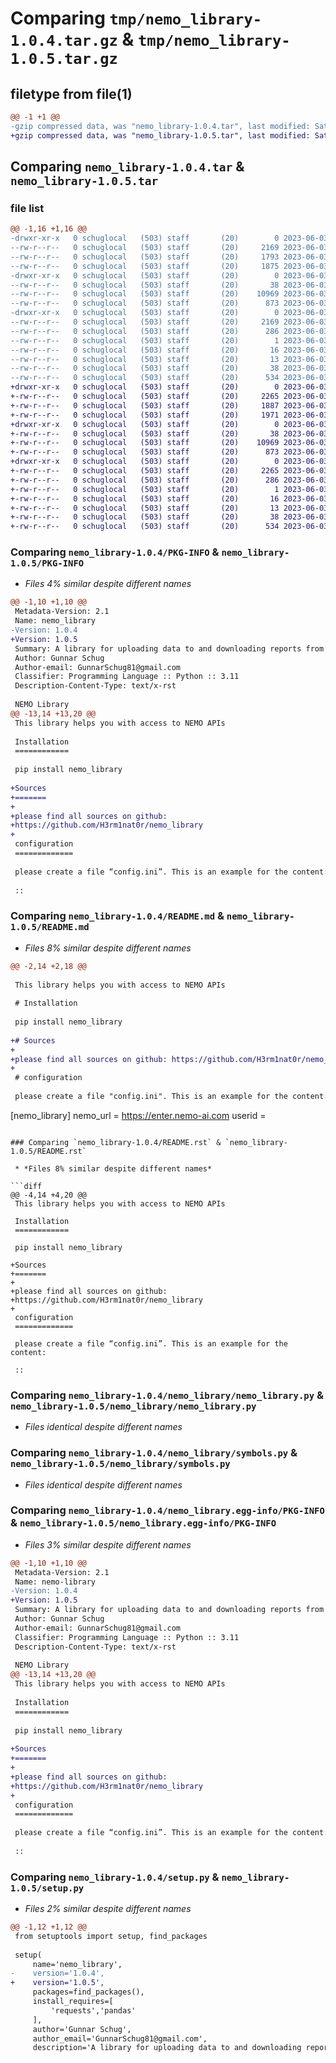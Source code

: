# Comparing `tmp/nemo_library-1.0.4.tar.gz` & `tmp/nemo_library-1.0.5.tar.gz`

## filetype from file(1)

```diff
@@ -1 +1 @@
-gzip compressed data, was "nemo_library-1.0.4.tar", last modified: Sat Jun  3 19:13:29 2023, max compression
+gzip compressed data, was "nemo_library-1.0.5.tar", last modified: Sat Jun  3 19:14:33 2023, max compression
```

## Comparing `nemo_library-1.0.4.tar` & `nemo_library-1.0.5.tar`

### file list

```diff
@@ -1,16 +1,16 @@
-drwxr-xr-x   0 schuglocal   (503) staff       (20)        0 2023-06-03 19:13:29.241520 nemo_library-1.0.4/
--rw-r--r--   0 schuglocal   (503) staff       (20)     2169 2023-06-03 19:13:29.241255 nemo_library-1.0.4/PKG-INFO
--rw-r--r--   0 schuglocal   (503) staff       (20)     1793 2023-06-03 06:16:17.000000 nemo_library-1.0.4/README.md
--rw-r--r--   0 schuglocal   (503) staff       (20)     1875 2023-06-03 19:13:29.000000 nemo_library-1.0.4/README.rst
-drwxr-xr-x   0 schuglocal   (503) staff       (20)        0 2023-06-03 19:13:29.238519 nemo_library-1.0.4/nemo_library/
--rw-r--r--   0 schuglocal   (503) staff       (20)       38 2023-06-03 04:48:05.000000 nemo_library-1.0.4/nemo_library/__init__.py
--rw-r--r--   0 schuglocal   (503) staff       (20)    10969 2023-06-03 18:44:16.000000 nemo_library-1.0.4/nemo_library/nemo_library.py
--rw-r--r--   0 schuglocal   (503) staff       (20)      873 2023-06-03 18:41:10.000000 nemo_library-1.0.4/nemo_library/symbols.py
-drwxr-xr-x   0 schuglocal   (503) staff       (20)        0 2023-06-03 19:13:29.240839 nemo_library-1.0.4/nemo_library.egg-info/
--rw-r--r--   0 schuglocal   (503) staff       (20)     2169 2023-06-03 19:13:29.000000 nemo_library-1.0.4/nemo_library.egg-info/PKG-INFO
--rw-r--r--   0 schuglocal   (503) staff       (20)      286 2023-06-03 19:13:29.000000 nemo_library-1.0.4/nemo_library.egg-info/SOURCES.txt
--rw-r--r--   0 schuglocal   (503) staff       (20)        1 2023-06-03 19:13:29.000000 nemo_library-1.0.4/nemo_library.egg-info/dependency_links.txt
--rw-r--r--   0 schuglocal   (503) staff       (20)       16 2023-06-03 19:13:29.000000 nemo_library-1.0.4/nemo_library.egg-info/requires.txt
--rw-r--r--   0 schuglocal   (503) staff       (20)       13 2023-06-03 19:13:29.000000 nemo_library-1.0.4/nemo_library.egg-info/top_level.txt
--rw-r--r--   0 schuglocal   (503) staff       (20)       38 2023-06-03 19:13:29.241577 nemo_library-1.0.4/setup.cfg
--rw-r--r--   0 schuglocal   (503) staff       (20)      534 2023-06-03 19:13:09.000000 nemo_library-1.0.4/setup.py
+drwxr-xr-x   0 schuglocal   (503) staff       (20)        0 2023-06-03 19:14:33.745807 nemo_library-1.0.5/
+-rw-r--r--   0 schuglocal   (503) staff       (20)     2265 2023-06-03 19:14:33.745520 nemo_library-1.0.5/PKG-INFO
+-rw-r--r--   0 schuglocal   (503) staff       (20)     1887 2023-06-03 19:14:26.000000 nemo_library-1.0.5/README.md
+-rw-r--r--   0 schuglocal   (503) staff       (20)     1971 2023-06-03 19:14:33.000000 nemo_library-1.0.5/README.rst
+drwxr-xr-x   0 schuglocal   (503) staff       (20)        0 2023-06-03 19:14:33.743187 nemo_library-1.0.5/nemo_library/
+-rw-r--r--   0 schuglocal   (503) staff       (20)       38 2023-06-03 04:48:05.000000 nemo_library-1.0.5/nemo_library/__init__.py
+-rw-r--r--   0 schuglocal   (503) staff       (20)    10969 2023-06-03 18:44:16.000000 nemo_library-1.0.5/nemo_library/nemo_library.py
+-rw-r--r--   0 schuglocal   (503) staff       (20)      873 2023-06-03 18:41:10.000000 nemo_library-1.0.5/nemo_library/symbols.py
+drwxr-xr-x   0 schuglocal   (503) staff       (20)        0 2023-06-03 19:14:33.745132 nemo_library-1.0.5/nemo_library.egg-info/
+-rw-r--r--   0 schuglocal   (503) staff       (20)     2265 2023-06-03 19:14:33.000000 nemo_library-1.0.5/nemo_library.egg-info/PKG-INFO
+-rw-r--r--   0 schuglocal   (503) staff       (20)      286 2023-06-03 19:14:33.000000 nemo_library-1.0.5/nemo_library.egg-info/SOURCES.txt
+-rw-r--r--   0 schuglocal   (503) staff       (20)        1 2023-06-03 19:14:33.000000 nemo_library-1.0.5/nemo_library.egg-info/dependency_links.txt
+-rw-r--r--   0 schuglocal   (503) staff       (20)       16 2023-06-03 19:14:33.000000 nemo_library-1.0.5/nemo_library.egg-info/requires.txt
+-rw-r--r--   0 schuglocal   (503) staff       (20)       13 2023-06-03 19:14:33.000000 nemo_library-1.0.5/nemo_library.egg-info/top_level.txt
+-rw-r--r--   0 schuglocal   (503) staff       (20)       38 2023-06-03 19:14:33.745861 nemo_library-1.0.5/setup.cfg
+-rw-r--r--   0 schuglocal   (503) staff       (20)      534 2023-06-03 19:14:29.000000 nemo_library-1.0.5/setup.py
```

### Comparing `nemo_library-1.0.4/PKG-INFO` & `nemo_library-1.0.5/PKG-INFO`

 * *Files 4% similar despite different names*

```diff
@@ -1,10 +1,10 @@
 Metadata-Version: 2.1
 Name: nemo_library
-Version: 1.0.4
+Version: 1.0.5
 Summary: A library for uploading data to and downloading reports from NEMO cloud solution
 Author: Gunnar Schug
 Author-email: GunnarSchug81@gmail.com
 Classifier: Programming Language :: Python :: 3.11
 Description-Content-Type: text/x-rst
 
 NEMO Library
@@ -13,14 +13,20 @@
 This library helps you with access to NEMO APIs
 
 Installation
 ============
 
 pip install nemo_library
 
+Sources
+=======
+
+please find all sources on github:
+https://github.com/H3rm1nat0r/nemo_library
+
 configuration
 =============
 
 please create a file “config.ini”. This is an example for the content:
 
 ::
```

### Comparing `nemo_library-1.0.4/README.md` & `nemo_library-1.0.5/README.md`

 * *Files 8% similar despite different names*

```diff
@@ -2,14 +2,18 @@
 
 This library helps you with access to NEMO APIs
 
 # Installation
 
 pip install nemo_library
 
+# Sources
+
+please find all sources on github: https://github.com/H3rm1nat0r/nemo_library
+
 # configuration
 
 please create a file "config.ini". This is an example for the content:
 ```
 [nemo_library]
 nemo_url = https://enter.nemo-ai.com
 userid = <your userid>
```

### Comparing `nemo_library-1.0.4/README.rst` & `nemo_library-1.0.5/README.rst`

 * *Files 8% similar despite different names*

```diff
@@ -4,14 +4,20 @@
 This library helps you with access to NEMO APIs
 
 Installation
 ============
 
 pip install nemo_library
 
+Sources
+=======
+
+please find all sources on github:
+https://github.com/H3rm1nat0r/nemo_library
+
 configuration
 =============
 
 please create a file “config.ini”. This is an example for the content:
 
 ::
```

### Comparing `nemo_library-1.0.4/nemo_library/nemo_library.py` & `nemo_library-1.0.5/nemo_library/nemo_library.py`

 * *Files identical despite different names*

### Comparing `nemo_library-1.0.4/nemo_library/symbols.py` & `nemo_library-1.0.5/nemo_library/symbols.py`

 * *Files identical despite different names*

### Comparing `nemo_library-1.0.4/nemo_library.egg-info/PKG-INFO` & `nemo_library-1.0.5/nemo_library.egg-info/PKG-INFO`

 * *Files 3% similar despite different names*

```diff
@@ -1,10 +1,10 @@
 Metadata-Version: 2.1
 Name: nemo-library
-Version: 1.0.4
+Version: 1.0.5
 Summary: A library for uploading data to and downloading reports from NEMO cloud solution
 Author: Gunnar Schug
 Author-email: GunnarSchug81@gmail.com
 Classifier: Programming Language :: Python :: 3.11
 Description-Content-Type: text/x-rst
 
 NEMO Library
@@ -13,14 +13,20 @@
 This library helps you with access to NEMO APIs
 
 Installation
 ============
 
 pip install nemo_library
 
+Sources
+=======
+
+please find all sources on github:
+https://github.com/H3rm1nat0r/nemo_library
+
 configuration
 =============
 
 please create a file “config.ini”. This is an example for the content:
 
 ::
```

### Comparing `nemo_library-1.0.4/setup.py` & `nemo_library-1.0.5/setup.py`

 * *Files 2% similar despite different names*

```diff
@@ -1,12 +1,12 @@
 from setuptools import setup, find_packages
 
 setup(
     name='nemo_library',
-    version='1.0.4',
+    version='1.0.5',
     packages=find_packages(),
     install_requires=[
         'requests','pandas'
     ],
     author='Gunnar Schug',
     author_email='GunnarSchug81@gmail.com',
     description='A library for uploading data to and downloading reports from NEMO cloud solution',
```


